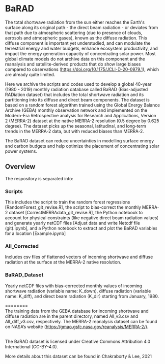 # BaRAD
The total shortwave radiation from the sun either reaches the Earth's surface along its original path - the direct beam radiation - or deviates from that path due to atmospheric scattering (due to presence of clouds, aerosols and atmospheric gases), known as the diffuse radiation. This diffuse component is important yet understudied, and can modulate the terrestrial energy and water budgets, enhance ecosystem productivity, and impact the energy generation capacity of concentrating solar power. Most global climate models do not archive data on this component and the reanalysis and satellite-derived products that do show large biases compared to observations (https://doi.org/10.1175/JCLI-D-20-0979.1), which are already quite limited. 

Here we archive the scripts and codes used to develop a global 40-year (1980 - 2019) monthly radiation database called BaRAD (Bias-adjusted RADiation dataset) that includes the total shortwave radiation and its partitioning into its diffuse and direct beam components. The dataset is based on a random forest algorithm trained using the Global Energy Balance Archive (GEBA) monthly observation network and implemented on the Modern-Era Retrospective analysis for Research and Applications, Version 2 (MERRA-2) dataset at the native MERRA-2 resolution (0.5 degree by 0.625 degree). The dataset picks up the seasonal, latitudinal, and long-term trends in the MERRA-2 data, but with reduced biases than MERRA-2.

The BaRAD dataset can reduce uncertainties in modelling surface energy and carbon budgets and help optimize the placement of concentrating solar power systems.

## Overview ##
The respository is separated into:<br/>

### Scripts ###
This includes the script to train the random forest regressions [RandomForest_git_revise.R], the script to bias-correct the monthly MERRA-2 dataset [CorrectMERRAdata_git_revise.R], the Python notebook to account for physical constraints (like negative direct beam radiation values) and generate yearly netCDF files [Adjust data and write Netcdf file (git).ipynb], and a Python notebook to extract and plot the BaRAD variables for a location [Example.ipynb]<br/>
### All_Corrected ###
Includes csv files of flattened vectors of incoming shortwave and diffuse radiation at the surface at the MERRA-2 native resolution.<br/>
### BaRAD_Dataset ###
Yearly netCDF files with bias-corrected monthly values of incoming shortwave radiation (variable name: K_down), diffuse radiation (variable name: K_diff), and direct beam radiation (K_dir) starting from January, 1980.<br/>

========<br/>
The training data from the GEBA database for incoming shortwave and diffuse radiation are in the parent directory, named All_v3.csv and All_diff_v3.csv, respectively. The MERRA-2  reanalysis  dataset  can be  found on  NASA’s website  (https://gmao.gsfc.nasa.gov/reanalysis/MERRA-2/). <br/><br/>

The BaRAD dataset is licensed under Creative Commons Attribution 4.0 International (CC-BY-4.0).

More details about this dataset can be found in Chakraborty & Lee, 2021
